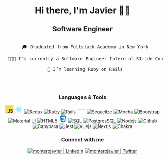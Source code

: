 <!-- Add a website link as my name -->
<div align="center">

# Hi there, I'm Javier 👋🏽

## Software Engineer

<pre>
<!-- Add a linked to stride's website-->
  🎓 Graduated from Fullstack Academy in New York

  👨🏽‍💻 I'm currently a Software Engineer Intern at Stride Consulting!

  🌱 I’m learning Ruby on Rails

</pre>

<br />

### Languages & Tools

<img alt="Javascript" width="26px" src="https://raw.githubusercontent.com/github/explore/80688e429a7d4ef2fca1e82350fe8e3517d3494d/topics/javascript/javascript.png" >

<img alt="React" width="26px" src="https://raw.githubusercontent.com/github/explore/80688e429a7d4ef2fca1e82350fe8e3517d3494d/topics/react/react.png" >

<img alt="Redux" width="26px" src="https://cdn.iconscout.com/icon/free/png-512/redux-283024.png" >

<img alt="Ruby" width="26px" src="https://cdn.iconscout.com/icon/free/png-256/ruby-226055.png" >

<img alt="Rails" width="26px" src="https://icon-library.com/images/ruby-on-rails-icon/ruby-on-rails-icon-29.jpg" >

<img alt="Express" width="26px" src="https://raw.githubusercontent.com/github/explore/80688e429a7d4ef2fca1e82350fe8e3517d3494d/topics/express/express.png" >

<img alt="Sequeilze" width="26px" src="https://cdn.iconscout.com/icon/free/png-512/sequelize-2-1175003.png" >

<img alt="Mocha" width="26px" src="https://avatars2.githubusercontent.com/u/8770005?s=400&v=4" >
<img alt="Bootstrap" width="26px" src="https://cdn.iconscout.com/icon/free/png-256/bootstrap-226077.png" >

<img alt="Material Ui" width="26px" src="https://material-ui.com/static/logo.png" >

<img alt="HTML5" width="26px" src="https://upload.wikimedia.org/wikipedia/commons/thumb/8/80/HTML5_logo_resized.svg/1200px-HTML5_logo_resized.svg.png" >

<img alt="CSS3" width="26px" src="https://raw.githubusercontent.com/github/explore/6c6508f34230f0ac0d49e847a326429eefbfc030/topics/css/css.png" >

<img alt="SQL" width="26px" src="https://lh3.googleusercontent.com/proxy/46PLlmEOkKzEGRyTOPyTu546DKd_dHYdLRX_sLkRquJpRXrklGQIaqxAn9vogFcMUTyB-Sykn1QIq4UH3mP-DMD44a1T0Dgo566I9lRkyFOFOfL4MqxHK5EFJOcePtNx3KQ4xnta00k" >

<img alt="PostgresSQL" width="26px" src="https://upload.wikimedia.org/wikipedia/commons/thumb/2/29/Postgresql_elephant.svg/1200px-Postgresql_elephant.svg.png" >

<img alt="Nodejs" width="26px" src="https://upload.wikimedia.org/wikipedia/commons/thumb/d/d9/Node.js_logo.svg/1280px-Node.js_logo.svg.png" >

<img alt="Github" width="26px" src="https://www.flaticon.com/svg/static/icons/svg/25/25231.svg" >
<img alt="Capybara" width="26px" src="https://img.stackshare.io/service/2595/capybara.png" >

<img alt="Jest" width="26px" src="https://miro.medium.com/max/600/1*RQwRLQ0yyCvYmRn_Nst5yg.png" >

<img alt="Vuejs" width="26px" src="https://upload.wikimedia.org/wikipedia/commons/thumb/9/95/Vue.js_Logo_2.svg/1184px-Vue.js_Logo_2.svg.png" >

<img alt="Nextjs" width="26px" src="https://upload.wikimedia.org/wikipedia/commons/thumb/8/8e/Nextjs-logo.svg/800px-Nextjs-logo.svg.png" >

<img alt="Chakra" width="26px" src="https://avatars3.githubusercontent.com/u/54212428?s=280&v=4" >

<br />

### Connect with me

[<img align="center" alt="monterojavier | LinkedIn" width="22px" src="https://cdn3.iconfinder.com/data/icons/social-media-special/256/linkedin-512.png" />][linkedin]
[<img align="center" alt="monterojavier | Twitter" width="22px" src="https://3.bp.blogspot.com/-NxouMmz2bOY/T8_ac97cesI/AAAAAAAAGg0/e3vY1_bdnbE/s1600/Twitter+logo+2012.png" />][twitter]

</div>
<!-- Definition -->
<!--[website]:  -->

[twitter]: https://twitter.com/javierlmontero
[linkedin]: https://linkedin.com/in/javierlmontero
